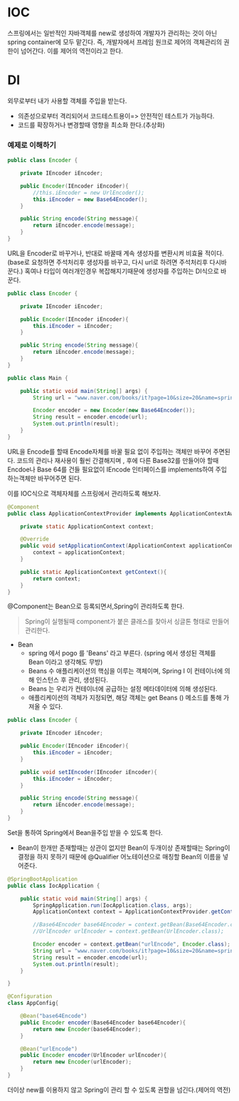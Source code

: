 # IOC

스프링에서는 일반적인 자바객체를 new로 생성하여 개발자가 관리하는 것이 아닌 spring container에 모두 맡긴다.
즉, 개발자에서 프레임 원크로 제어의 객체관리의 권한이 넘어간다. 이를 제어의 역전이라고 한다.

# DI
외무로부터 내가 사용할 객체를 주입을 받는다.
- 의존성으로부터 격리되어서 코드테스트용이=> 안전적인 테스트가 가능하다.
- 코드를 확장하거나 변경할때 영향을 최소화 한다.(추상화)

### 예제로 이해하기
```java
public class Encoder {

    private IEncoder iEncoder;

    public Encoder(IEncoder iEncoder){
        //this.iEncoder = new UrlEncoder();
        this.iEncoder = new Base64Encoder();
    }

    public String encode(String message){
        return iEncoder.encode(message);
    }
}
```
URL을 Encoder로 바꾸거나, 반대로 바꿀때 계속 생성자를 변환시켜 비효율 적이다.(base로 요청하면 주석처리후 생성자를 바꾸고, 다시 url로 하려면 주석처리후 다시바꾼다.)
혹여나 타입이 여러개인경우 복잡해지기때문에 생성자를 주입하는 DI식으로 바꾼다.

```java
public class Encoder {

    private IEncoder iEncoder;

    public Encoder(IEncoder iEncoder){
        this.iEncoder = iEncoder;
    }

    public String encode(String message){
        return iEncoder.encode(message);
    }
}
```
```java
public class Main {

    public static void main(String[] args) {
        String url = "www.naver.com/books/it?page=10&size=20&name=spring-boot";

        Encoder encoder = new Encoder(new Base64Encoder());
        String result = encoder.encode(url);
	    System.out.println(result);
    }
}
```
URL을 Encode를 할때 Encode자체를 바꿀 필요 없이 주입하는 객체만 바꾸어 주면된다. 코드의 관리나 재사용이 훨씬 간결해지며 , 후에 다른 Base32를 만들어야 할때 Encdoe나 Base 64를 건들
필요없이 IEncode 인터페이스를 implements하여 주입하는객체만 바꾸어주면 된다.

이를 IOC식으로 객체자체를 스프링에서 관리하도록 해보자.

```java
@Component
public class ApplicationContextProvider implements ApplicationContextAware {

    private static ApplicationContext context;

    @Override
    public void setApplicationContext(ApplicationContext applicationContext) throws BeansException {
        context = applicationContext;
    }

    public static ApplicationContext getContext(){
        return context;
    }
}
```
@Component는 Bean으로 등록되면서,Spring이 관리하도록 한다.
> Spring이 실행될때 component가 붙은 클래스를 찾아서 싱글톤 형태로 만들어 관리한다.


* Bean
  - spring 에서 pogo 를 'Beans' 라고 부른다. (spring 에서 생성된 객체를 Bean 이라고 생각해도 무방)
  - Beans 수 애플리케이션의 핵심을 이루는 객체이며, Spring I 이 컨테이너에 의해 인스턴스 후 관리, 생성된다.
  - Beans 는 우리가 컨테이너에 공급하는 설정 메타데이터에 의해 생성된다.
  - 애플리케이션의 객체가 지정되면, 해당 객체는 get Beans () 메소드를 통해 가져올 수 있다.

```java
public class Encoder {

    private IEncoder iEncoder;

    public Encoder(IEncoder iEncoder){
        this.iEncoder = iEncoder;
    }

    public void setIEncoder(IEncoder iEncoder){
        this.iEncoder = iEncoder;
    }

    public String encode(String message){
        return iEncoder.encode(message);
    }
}
```
Set을 통하여 Spring에서 Bean을주입 받을 수 있도록 한다.

- Bean이 한개만 존재할때는 상관이 없지만 Bean이 두개이상 존재할때는 Spring이 결정을 하지 못하기 때문에 @Qualifier 어노테이션으로 매칭할 Bean의 이름을 넣어준다.

```java
@SpringBootApplication
public class IocApplication {

    public static void main(String[] args) {
        SpringApplication.run(IocApplication.class, args);
        ApplicationContext context = ApplicationContextProvider.getContext();

        //Base64Encoder base64Encoder = context.getBean(Base64Encoder.class);
        //UrlEncoder urlEncoder = context.getBean(UrlEncoder.class);

        Encoder encoder = context.getBean("urlEncode", Encoder.class);
        String url = "www.naver.com/books/it?page=10&size=20&name=spring-boot";
        String result = encoder.encode(url);
        System.out.println(result);
    }

}

@Configuration
class AppConfig{

    @Bean("base64Encode")
    public Encoder encoder(Base64Encoder base64Encoder){
        return new Encoder(base64Encoder);
    }

    @Bean("urlEncode")
    public Encoder encoder(UrlEncoder urlEncoder){
        return new Encoder(urlEncoder);
    }
}
```

더이상 new를 이용하지 않고 Spring이 관리 할 수 있도록 권할을 넘긴다.(제어의 역전)
